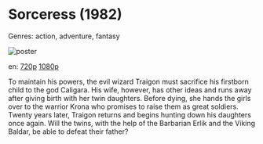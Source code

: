 # Sorceress (1982)

Genres: action, adventure, fantasy

![poster](http://image.tmdb.org/t/p/w500/xhCDbB2HaujmgzLRG4JW6SZrzcy.jpg)

en:
  [720p](magnet:?xt=urn:btih:03b2dac9c8b7ddc921c96a27be1ce502d3a0e152&dn=Sorceress+%281982%29+720p+BrRip+x264+-+YIFY&tr=udp%3A%2F%2Ftracker.openbittorrent.com%3A80%2Fannounce&tr=udp%3A%2F%2Fglotorrents.pw%3A6969%2Fannounce&tr=udp%3A%2F%2Ftracker.openbittorrent.com%3A80%2Fannounce&tr=udp%3A%2F%2Ftracker.opentrackr.org%3A1337%2Fannounce&tr=udp%3A%2F%2Fzer0day.to%3A1337%2Fannounce&tr=udp%3A%2F%2Ftracker.coppersurfer.tk%3A6969%2Fannounce)
  [1080p](magnet:?xt=urn:btih:ad5b5f215b63ff6f3b7031704f1f24e2008d5205&dn=Sorceress+(1982)+%5B1080p%5D&tr=udp%3A%2F%2Ftracker.yify-torrents.com%2Fannounce&tr=udp%3A%2F%2Fopen.demonii.com%3A1337%2Fannounce&tr=udp%3A%2F%2Fexodus.desync.com%3A6969&tr=udp%3A%2F%2Ftracker.istole.it%3A80&tr=udp%3A%2F%2Ftracker.publicbt.com%3A80&tr=udp%3A%2F%2Ftracker.publichd.eu%3A80%2Fannounce&tr=udp%3A%2F%2Ftracker.openbittorrent.com%3A80%2Fannounce&tr=udp%3A%2F%2Fcoppersurfer.tk%3A6969%2Fannounce)
  


To maintain his powers, the evil wizard Traigon must sacrifice his firstborn child to the god Caligara. His wife, however, has other ideas and runs away after giving birth with her twin daughters. Before dying, she hands the girls over to the warrior Krona who promises to raise them as great soldiers. Twenty years later, Traigon returns and begins hunting down his daughters once again. Will the twins, with the help of the Barbarian Erlik and the Viking Baldar, be able to defeat their father?